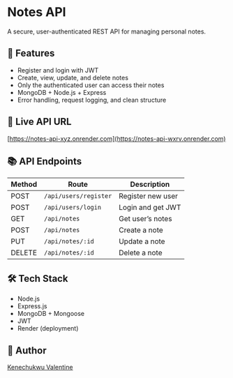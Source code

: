 # Notes API

A secure, user-authenticated REST API for managing personal notes.

## 🚀 Features
- Register and login with JWT
- Create, view, update, and delete notes
- Only the authenticated user can access their notes
- MongoDB + Node.js + Express
- Error handling, request logging, and clean structure

## 📡 Live API URL
[https://notes-api-xyz.onrender.com](https://notes-api-wxrv.onrender.com)

## 📚 API Endpoints

| Method | Route | Description |
|--------|-------|-------------|
| POST | `/api/users/register` | Register new user |
| POST | `/api/users/login` | Login and get JWT |
| GET | `/api/notes` | Get user’s notes |
| POST | `/api/notes` | Create a note |
| PUT | `/api/notes/:id` | Update a note |
| DELETE | `/api/notes/:id` | Delete a note |

## 🛠 Tech Stack
- Node.js
- Express.js
- MongoDB + Mongoose
- JWT
- Render (deployment)

## 🧑 Author
[Kenechukwu Valentine](https://www.linkedin.com/in/kenechukwu-nwafor-361533163/)

